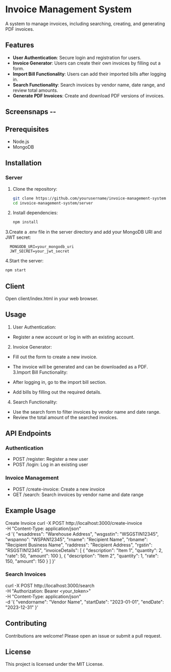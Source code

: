 # Invoice Management System

A system to manage invoices, including searching, creating, and generating PDF invoices.

## Features

- **User Authentication**: Secure login and registration for users.
- **Invoice Generator**: Users can create their own invoices by filling out a form.
- **Import Bill Functionality**: Users can add their imported bills after logging in.
- **Search Functionality**: Search invoices by vendor name, date range, and review total amounts.
- **Generate PDF Invoices**: Create and download PDF versions of invoices.

## Screensnaps -- 


## Prerequisites

- Node.js
- MongoDB

## Installation

### Server

1. Clone the repository:

   ```sh
   git clone https://github.com/yourusername/invoice-management-system.git
   cd invoice-management-system/server

2. Install dependencies:
   ```sh
   npm install
3.Create a .env file in the server directory and add your MongoDB URI and JWT secret:
```plaintext
  MONGODB_URI=your_mongodb_uri
  JWT_SECRET=your_jwt_secret
```
4.Start the server:
  ```sh
  npm start
```
## Client
Open client/index.html in your web browser.

## Usage
1. User Authentication:

- Register a new account or log in with an existing account.
2. Invoice Generator:

- Fill out the form to create a new invoice.
- The invoice will be generated and can be downloaded as a PDF.
3.Import Bill Functionality:

- After logging in, go to the import bill section.
- Add bills by filling out the required details.
4. Search Functionality:

- Use the search form to filter invoices by vendor name and date range.
- Review the total amount of the searched invoices.
## API Endpoints
### Authentication
- POST /register: Register a new user
- POST /login: Log in an existing user
### Invoice Management
- POST /create-invoice: Create a new invoice
- GET /search: Search invoices by vendor name and date range
## Example Usage
Create Invoice
curl -X POST http://localhost:3000/create-invoice \
-H "Content-Type: application/json" \
-d '{
    "wsaddress": "Warehouse Address",
    "wsgsstin": "WSGSTIN12345",
    "wspanno": "WSPAN12345",
    "rname": "Recipient Name",
    "rbname": "Recipient Business Name",
    "raddress": "Recipient Address",
    "rgstin": "RSGSTIN12345",
    "invoiceDetails": [
        {
            "description": "Item 1",
            "quantity": 2,
            "rate": 50,
            "amount": 100
        },
        {
            "description": "Item 2",
            "quantity": 1,
            "rate": 150,
            "amount": 150
        }
    ]
}'
### Search Invoices
curl -X POST http://localhost:3000/search \
-H "Authorization: Bearer <your_token>" \
-H "Content-Type: application/json" \
-d '{
    "vendorname": "Vendor Name",
    "startDate": "2023-01-01",
    "endDate": "2023-12-31"
}'

## Contributing
Contributions are welcome! Please open an issue or submit a pull request.

## License
This project is licensed under the MIT License.




